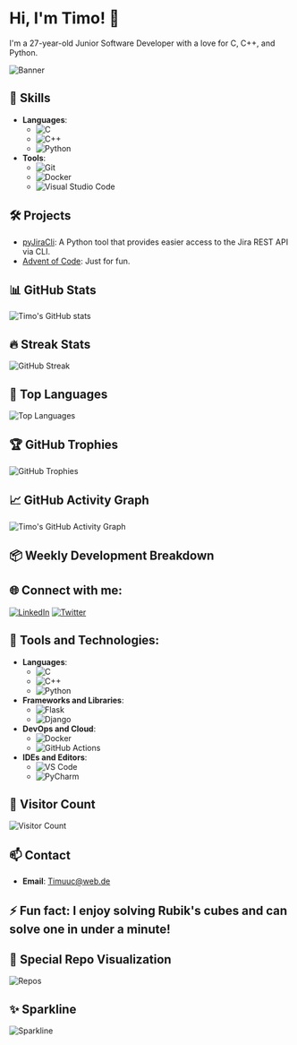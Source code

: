 # Hi, I'm Timo! 👋

I'm a 27-year-old Junior Software Developer with a love for C, C++, and Python.

![Banner](https://user-images.githubusercontent.com/your-image/banner.png)

## 🚀 Skills
- **Languages**: 
  - ![C](https://img.shields.io/badge/-C-A8B9CC?style=flat-square&logo=c&logoColor=white)
  - ![C++](https://img.shields.io/badge/-C++-00599C?style=flat-square&logo=c%2B%2B&logoColor=white)
  - ![Python](https://img.shields.io/badge/-Python-3776AB?style=flat-square&logo=python&logoColor=white)
- **Tools**: 
  - ![Git](https://img.shields.io/badge/-Git-F05032?style=flat-square&logo=git&logoColor=white)
  - ![Docker](https://img.shields.io/badge/-Docker-2496ED?style=flat-square&logo=docker&logoColor=white)
  - ![Visual Studio Code](https://img.shields.io/badge/-VS%20Code-007ACC?style=flat-square&logo=visual-studio-code&logoColor=white)

## 🛠️ Projects
- [pyJiraCli](https://github.com/NewTec-GmbH/pyJiraCli): A Python tool that provides easier access to the Jira REST API via CLI.
- [Advent of Code](https://github.com/Timuuc/AoC): Just for fun.

## 📊 GitHub Stats
![Timo's GitHub stats](https://github-readme-stats.vercel.app/api?username=Timuuc&show_icons=true&theme=radical)

## 🔥 Streak Stats
![GitHub Streak](https://github-readme-streak-stats.herokuapp.com/?user=Timuuc&theme=radical)

## 🚀 Top Languages
![Top Languages](https://github-readme-stats.vercel.app/api/top-langs/?username=Timuuc&layout=compact&theme=radical)

## 🏆 GitHub Trophies
![GitHub Trophies](https://github-profile-trophy.vercel.app/?username=Timuuc&theme=radical)

## 📈 GitHub Activity Graph
![Timo's GitHub Activity Graph](https://github-profile-summary-cards.vercel.app/api/cards/profile-details?username=Timuuc&theme=radical)

## 📦 Weekly Development Breakdown
<!--START_SECTION:waka-->
<!--END_SECTION:waka-->

## 🌐 Connect with me:
[![LinkedIn](https://img.shields.io/badge/-LinkedIn-0A66C2?style=flat-square&logo=linkedin&logoColor=white)](https://linkedin.com/in/yourprofile)
[![Twitter](https://img.shields.io/badge/-Twitter-1DA1F2?style=flat-square&logo=twitter&logoColor=white)](https://twitter.com/yourprofile)

## 💼 Tools and Technologies:
- **Languages**:
  - ![C](https://img.shields.io/badge/-C-A8B9CC?style=flat-square&logo=c&logoColor=white)
  - ![C++](https://img.shields.io/badge/-C++-00599C?style=flat-square&logo=c%2B%2B&logoColor=white)
  - ![Python](https://img.shields.io/badge/-Python-3776AB?style=flat-square&logo=python&logoColor=white)
- **Frameworks and Libraries**:
  - ![Flask](https://img.shields.io/badge/-Flask-000000?style=flat-square&logo=flask&logoColor=white)
  - ![Django](https://img.shields.io/badge/-Django-092E20?style=flat-square&logo=django&logoColor=white)
- **DevOps and Cloud**:
  - ![Docker](https://img.shields.io/badge/-Docker-2496ED?style=flat-square&logo=docker&logoColor=white)
  - ![GitHub Actions](https://img.shields.io/badge/-GitHub%20Actions-2088FF?style=flat-square&logo=github-actions&logoColor=white)
- **IDEs and Editors**:
  - ![VS Code](https://img.shields.io/badge/-VS%20Code-007ACC?style=flat-square&logo=visual-studio-code&logoColor=white)
  - ![PyCharm](https://img.shields.io/badge/-PyCharm-000000?style=flat-square&logo=pycharm&logoColor=white)

## 👥 Visitor Count
![Visitor Count](https://komarev.com/ghpvc/?username=Timuuc&color=brightgreen&style=flat-square)

## 📫 Contact
- **Email**: Timuuc@web.de

## ⚡ Fun fact: I enjoy solving Rubik's cubes and can solve one in under a minute!

## 🎉 Special Repo Visualization
![Repos](https://github.com/Timuuc/Timuuc/blob/output/github-contribution-grid-snake.svg)

## ✨ Sparkline
![Sparkline](https://stars.medv.io/Timuuc.svg)

<!--
**Timuuc/Timuuc** is a ✨ _special_ ✨ repository because its `README.md` (this file) appears on your GitHub profile.

Here are some ideas to get you started:

- 🔭 I’m currently working on ...
- 🌱 I’m currently learning ...
- 👯 I’m looking to collaborate on ...
- 🤔 I’m looking for help with ...
- 💬 Ask me about ...
- 📫 How to reach me: ...
- 😄 Pronouns: ...

-->
